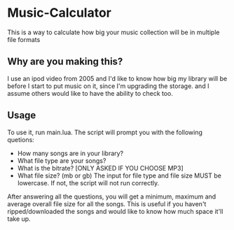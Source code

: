 # Music-Calculator
This is a way to calculate how big your music collection will be in multiple file formats

## Why are you making this?
I use an ipod video from 2005 and I'd like to know how big my library will be before I start to put music on it, since I'm upgrading the storage. and I 
assume others would like to have the ability to check too.

## Usage
To use it, run main.lua. The script will prompt you with the following quetions:
- How many songs are in your library?
- What file type are your songs?
- What is the bitrate? [ONLY ASKED IF YOU CHOOSE MP3]
- What file size? (mb or gb)
The input for file type and file size MUST be lowercase. If not, the script will not run correctly.

After answering all the questions, you will get a minimum, maximum and average overall file size for all the songs. This is useful if you haven't 
ripped/downloaded the songs and would like to know how much space it'll take up.
